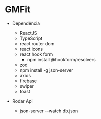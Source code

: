 # GMFit

- Dependência

  - ReactJS
  - TypeScript
  - react router dom
  - react icons
  - react hook form
    - npm install @hookform/resolvers
  - zod
  - npm install -g json-server
  - axios
  - firebase
  - swiper
  - toast

- Rodar Api
  - json-server --watch db.json

